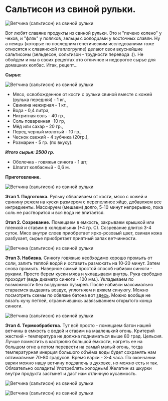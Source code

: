 # Сальтисон из свиной рульки.
![Ветчина (сальтисон) из свиной рульки](/images/Kulinar/Myaso/saltison_1.png 'Ветчина (сальтисон) из свиной рульки')

Вот любят славяне продукты из свиной рульки. Это и "печено колено" у  чехов, и "фляк" у поляков, зельцы с холодцами у восточных славян. Ну а немцы (которые по последним генетическим исследованиям тоже  относятся  к славянской гаплогруппе) делают свои вкуснейшие  сальтисоны (зельдесон, сольтизон - трудности перевода :)). Не обойдем и мы в своих рецептах это отличное и недорогое сырье для домашних колбас. Итак, рецепт...

**Сырье:**

![Ветчина (сальтисон) из свиной рульки](/images/Kulinar/Myaso/saltison_2.png 'Ветчина (сальтисон) из свиной рульки')

- Мясо, освобожденное от кости с рульки свиной вместе с кожей (рулька передняя) - 1 кг.,
- Свинина нежирная - 1 кг.,
- Вода - 0,4 литра,
- Нитритная соль - 40 гр.,
- Соль поваренная -10 гр,
- Мёд или сахар - 20 гр.,
- Перец черный молотый - 10 гр.,
- Чеснок свежий - 4 зубчика (20гр.),
- Розмарин - 5 гр. (по вкусу).

_**Итого сырья: 2500 гр.**_

- Оболочка - говяжья синюга - 1 шт;
- Шпагат колбасный - 0,6 м.

**Приготовление.**

![Ветчина (сальтисон) из свиной рульки](/images/Kulinar/Myaso/saltison_3.png 'Ветчина (сальтисон) из свиной рульки')

**Этап 1. Подготовка.** Рульку обваливаем от кости, мясо с кожей и свинину режем на куски размером с перепелиное яйцо, добавляем все ингредиенты. Массируем (мешаем)  долго,  5-10 минут непрерывно, пока соль не растворится и вся вода не впитается.

**Этап 2. Созревание.** Помещаем в емкость, закрываем крышкой или пленкой и ставим в холодильник (+4 гр. С). Созревание  длится 3-4 суток. Мясо внутри слоев приобретает ярко-розовый цвет, свиная кожа разбухает, сырье  приобретает приятный запах  ветчинности.

![Ветчина (сальтисон) из свиной рульки](/images/Kulinar/Myaso/saltison_4.png 'Ветчина (сальтисон) из свиной рульки')

**Этап 3. Набивка.** Синюгу говяжью необходимо хорошо промыть от соли, залить теплой водой и оставить размокать на 10-20 минут. Затем снова  промыть. Наверное самый простой способ набивки синюги - руками. Просто берем куски мяса и укладываем внутрь. Рука свободно проходит (ведь диаметр  синюги - 100 мм.). Укладываем по возможности без воздушных пузырей. После набивки максимально стараемся выдавить воздух, уплотняем и вяжем синуюгу. Можно посмотреть схемы по обвязке батона вот [здесь](http://emkolbaski.ru/index.php?route=product/product&path=59&product_id=70). Можно вообще не вязать кучу петлей, ограничившись завязыванием открытого конца синюги.

![Ветчина (сальтисон) из свиной рульки](/images/Kulinar/Myaso/saltison_5.png 'Ветчина (сальтисон) из свиной рульки')

**Этап 4. Термообработка.** Тут всё просто - помещаем батон нашей ветчины в емкость с водой и ставим на мааленький огонь. Критерий жесткий -  температура не должна подниматься выше 80 град. Цельсия. Лучше поместить  в кастрюлю большой ёмкости, нагреть ее на большом огне а потом перевести на самый малый огонь, тогда температурная инерция большого объёма воды  будет  сохранять нам оптимальные 70-80 градусов. Время  варки - 3-4 часа. По окончании варки можно нашу ветчину подзапечь в духовке, но можно  есть и так. Обязательно охладить! Употреблять  холодным!  Желатин из шкурки внутри продукта застынет и даст нам  отличную кусаемость.

![Ветчина (сальтисон) из свиной рульки](/images/Kulinar/Myaso/saltison_6.png 'Ветчина (сальтисон) из свиной рульки')

![Ветчина (сальтисон) из свиной рульки](/images/Kulinar/Myaso/saltison_7.png 'Ветчина (сальтисон) из свиной рульки')
